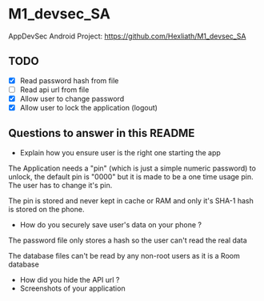 # M1_devsec_SA

AppDevSec Android Project: https://github.com/Hexliath/M1_devsec_SA

## TODO

- [x] Read password hash from file
- [ ] Read api url from file
- [x] Allow user to change password
- [x] Allow user to lock the application (logout)

## Questions to answer in this README

- Explain how you ensure user is the right one starting the app

The Application needs a "pin" (which is just a simple numeric password) to unlock, the default pin is "0000" but it is made to be a one time usage pin. The user has to change it's pin.

The pin is stored and never kept in cache or RAM and only it's SHA-1 hash is stored on the phone.

- How do you securely save user's data on your phone ?

The password file only stores a hash so the user can't read the real data

The database files can't be read by any non-root users as it is a Room database

- How did you hide the API url ?
- Screenshots of your application
